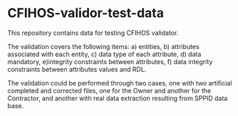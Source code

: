 # CFIHOS-validor-test-data
This repository contains data for testing CFIHOS validator. 

The validation covers the following items: 
a) entities, 
b) attributes associated with each entity, 
c) data type of each attribute, 
d) data mandatory, 
e)integrity constraints between attributes, 
f) data integrity constraints between attributes values and RDL. 

The validation could be performed through two cases, one with two artificial completed and corrected files, one for the Owner and another for the Contractor, and another with real data extraction resulting from SPPID data base.

